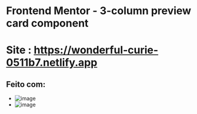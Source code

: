# Frontend Mentor - 3-column preview card component
# Site : https://wonderful-curie-0511b7.netlify.app
## Feito com:
* ![image](https://img.shields.io/badge/HTML5-E34F26?style=for-the-badge&logo=html5&logoColor=white)
* ![image](https://img.shields.io/badge/CSS3-1572B6?style=for-the-badge&logo=css3&logoColor=white)
